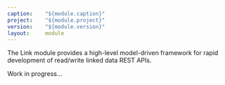 ```yaml
---
caption:    "${module.caption}"
project:    "${module.project}"
version:    "${module.version}"
layout:     module
---
```


The Link module provides a high-level model-driven framework for rapid development of read/write linked data REST APIs.

<p class="warning">Work in progress…</p>

<!--


- publishing through an adapter

- loaded by adapters using Java [service loader](https://docs.oracle.com/javase/8/docs/api/java/util/ServiceLoader.html))
	- Toolkits
	- Services
	
	
Standard platform-provided linked data services and custom application-provided toolkits and services are listed in the com.metreeca.rest.Tookit  and com.metreeca.rest.Service service loader provider configuration files in the `META-INF/services/ resource directory of the application.

```

# META-INF/services/com.metreeca.rest.Service

com.example.app.employees
com.example.app.products
com.example.app.customers

com.metreeca.rest.handlers.SPARQL
```

- Sample Service
	- tooling
	- index bindings
	- handler definition
		- handlers
		- wrappers


-->
